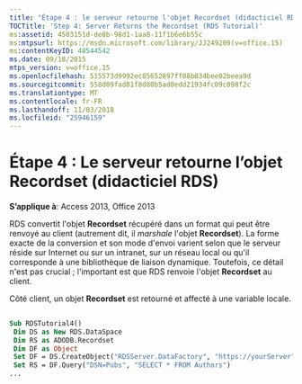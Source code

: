 ```yaml
---
title: "Étape 4 : le serveur retourne l'objet Recordset (didacticiel RDS)"
TOCTitle: 'Step 4: Server Returns the Recordset (RDS Tutorial)'
ms:assetid: 4503151d-de8b-98d1-1aa8-11f1b6e6b55c
ms:mtpsurl: https://msdn.microsoft.com/library/JJ249209(v=office.15)
ms:contentKeyID: 48544542
ms.date: 09/18/2015
mtps_version: v=office.15
ms.openlocfilehash: 515573d9992ec85652897ff08b034bee02beea9d
ms.sourcegitcommit: 558d09fad81f8d80b5ad0edd21934fc09c098f2c
ms.translationtype: MT
ms.contentlocale: fr-FR
ms.lasthandoff: 11/03/2018
ms.locfileid: "25946159"
---
```

# <a name="step-4-server-returns-the-recordset-rds-tutorial"></a>Étape 4 : Le serveur retourne l’objet Recordset (didacticiel RDS)

**S’applique à**: Access 2013, Office 2013

RDS convertit l'objet **Recordset** récupéré dans un format qui peut être renvoyé au client (autrement dit, il *marshale* l'objet **Recordset**). La forme exacte de la conversion et son mode d'envoi varient selon que le serveur réside sur Internet ou sur un intranet, sur un réseau local ou qu'il corresponde à une bibliothèque de liaison dynamique. Toutefois, ce détail n'est pas crucial ; l'important est que RDS renvoie l'objet **Recordset** au client.

Côté client, un objet **Recordset** est retourné et affecté à une variable locale.

```vb 
 
Sub RDSTutorial4() 
 Dim DS as New RDS.DataSpace 
 Dim RS as ADODB.Recordset 
 Dim DF as Object 
 Set DF = DS.CreateObject("RDSServer.DataFactory", "https://yourServer") 
 Set RS = DF.Query("DSN=Pubs", "SELECT * FROM Authors") 
... 
```

